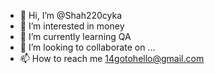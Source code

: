 - 👋 Hi, I’m @Shah220cyka
- 👀 I’m interested in money
- 🌱 I’m currently learning QA
- 💞️ I’m looking to collaborate on ...
- 📫 How to reach me 14gotohello@gmail.com

<!---
Shah220cyka/Shah220cyka is a ✨ special ✨ repository because its `README.md` (this file) appears on your GitHub profile.
You can click the Preview link to take a look at your changes.
--->
